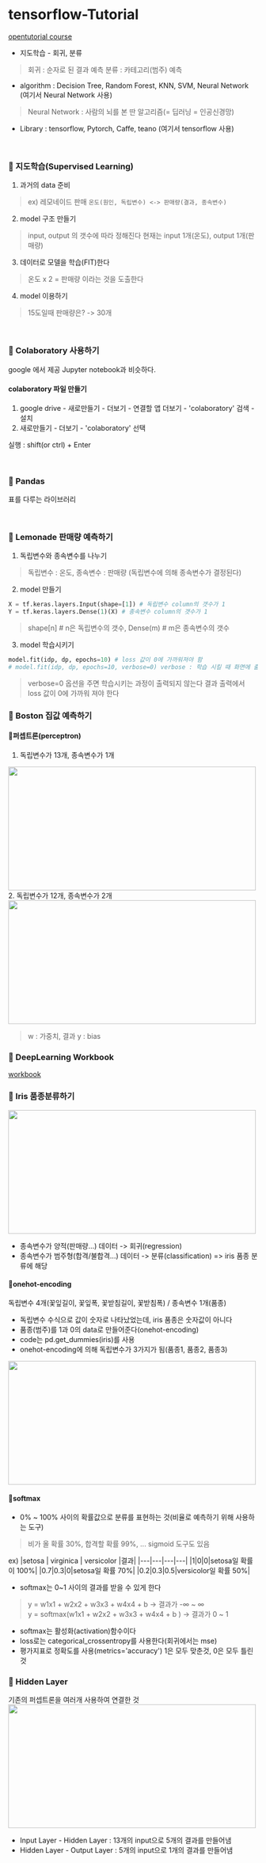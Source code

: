 # tensorflow-Tutorial

<a href="https://opentutorials.org/module/4966/28965">opentutorial course </a> <br>


* 지도학습 - 회귀, 분류
> 회귀 : 순자로 된 결과 예측
> 분류 : 카테고리(범주) 예측

* algorithm : Decision Tree, Random Forest, KNN, SVM, Neural Network (여기서 Neural Network 사용)
> Neural Network : 사람의 뇌를 본 딴 알고리즘(= 딥러닝 = 인공신경망)
* Library : tensorflow, Pytorch, Caffe, teano (여기서 tensorflow 사용)

<br>

### :closed_book: 지도학습(Supervised Learning)
1. 과거의 data 준비
> ex) 레모네이드 판매
> ``` 온도(원인, 독립변수) <-> 판매량(결과, 종속변수) ```
2. model 구조 만들기
> input, output 의 갯수에 따라 정해진다
> 현재는 input 1개(온도), output 1개(판매량)
3. 데이터로 모델을 학습(FIT)한다
> 온도 x 2 = 판매량 이라는 것을 도출한다
4. model 이용하기
> 15도일때 판매량은? -> 30개

<br>

### :closed_book: Colaboratory 사용하기
google 에서 제공
Jupyter notebook과 비슷하다.

#### colaboratory 파일 만들기
1. google drive - 새로만들기 - 더보기 - 연결할 앱 더보기 - 'colaboratory' 검색 - 설치 <br>
2. 새로만들기 - 더보기 - 'colaboratory' 선택 

실행 : shift(or ctrl) + Enter

<br>

### :closed_book: Pandas
표를 다루는 라이브러리

<br>

### :closed_book: Lemonade 판매량 예측하기
1. 독립변수와 종속변수를 나누기 <br>
> 독립변수 : 온도, 종속변수 : 판매량 (독립변수에 의해 종속변수가 결정된다)

2. model 만들기
``` python
X = tf.keras.layers.Input(shape=[1]) # 독립변수 column의 갯수가 1
Y = tf.keras.layers.Dense(1)(X) # 종속변수 column의 갯수가 1
```
> shape[n] # n은 독립변수의 갯수, Dense(m) # m은 종속변수의 갯수 <br>

3. model 학습시키기
``` python
model.fit(idp, dp, epochs=10) # loss 값이 0에 가까워져야 함
# model.fit(idp, dp, epochs=10, verbose=0) verbose : 학습 시킬 때 화면에 출력하지 않도록
```
> verbose=0 옵션을 주면 학습시키는 과정이 출력되지 않는다
> 결과 출력에서 loss 값이 0에 가까워 져야 한다


### :closed_book: Boston 집값 예측하기
#### 📖퍼셉트론(perceptron)
1. 독립변수가 13개, 종속변수가 1개
<img src="https://user-images.githubusercontent.com/53362054/98071143-13c4c880-1ea6-11eb-82e1-f947f2682ae2.png" width=500 height=250>
2. 독립변수가 12개, 종속변수가 2개
<img src="https://user-images.githubusercontent.com/53362054/98071192-3d7def80-1ea6-11eb-94e1-a2c86df1303d.png" width=500 height=250>

> w : 가중치, 결과 y : bias

### :closed_book: DeepLearning Workbook
<a href="https://docs.google.com/spreadsheets/d/1hoXQEFUGL74Kg4tui7vXqF1zMujdFNAREl55cDNgCME/edit?usp=sharing"> workbook </a>

### :closed_book: Iris 품종분류하기
<img src="https://user-images.githubusercontent.com/53362054/98074468-d5330c00-1ead-11eb-819b-12fde2c762e4.png" width=500 height=250>

<br>

* 종속변수가 양적(판매량...) 데이터 -> 회귀(regression) 
* 종속변수가 범주형(합격/불합격...) 데이터 -> 분류(classification) => iris 품종 분류에 해당

#### 📖onehot-encoding
독립변수 4개(꽃잎길이, 꽃잎폭, 꽃받침길이, 꽃받침폭) / 종속변수 1개(품종) 
* 독립변수 수식으로 값이 숫자로 나타났었는데, iris 품종은 숫자값이 아니다
* 품종(범주)를 1과 0의 data로 만들어준다(onehot-encoding)
* code는 pd.get_dummies(iris)를 사용
* onehot-encoding에 의해 독립변수가 3가지가 됨(품종1, 품종2, 품종3)
<img src="https://user-images.githubusercontent.com/53362054/98074943-b84b0880-1eae-11eb-876d-ea1a5fdf0264.png" width=500 height=250>

#### 📖softmax
* 0% ~ 100% 사이의 확률값으로 분류를 표현하는 것(비율로 예측하기 위해 사용하는 도구)
> 비가 올 확률 30%, 합격할 확률 99%, ...
> sigmoid 도구도 있음

ex) 
|setosa | virginica | versicolor |결과|
|---|---|---|---|
|1|0|0|setosa일 확률이 100%|
|0.7|0.3|0|setosa일 확률 70%|
|0.2|0.3|0.5|versicolor일 확률 50%|

* softmax는 0~1 사이의 결과를 받을 수 있게 한다
> y = w1x1 + w2x2 + w3x3 + w4x4 + b -> 결과가 -∞ ~ ∞ <br>
> y = softmax(w1x1 + w2x2 + w3x3 + w4x4 + b ) -> 결과가 0 ~ 1
* softmax는 활성화(activation)함수이다
* loss로는 categorical_crossentropy를 사용한다(회귀에서는 mse)
* 평가지표로 정확도를 사용(metrics='accuracy') 1은 모두 맞춘것, 0은 모두 틀린것

### :closed_book: Hidden Layer
기존의 퍼셉트론을 여러개 사용하여 연결한 것
<img src="https://s3-ap-northeast-2.amazonaws.com/opentutorials-user-file/module/4992/12388.png" width=500 height=250> 
* Input Layer - Hidden Layer : 13개의 input으로 5개의 결과를 만들어냄
* Hidden Layer - Output Layer : 5개의 input으로 1개의 결과를 만들어냄
